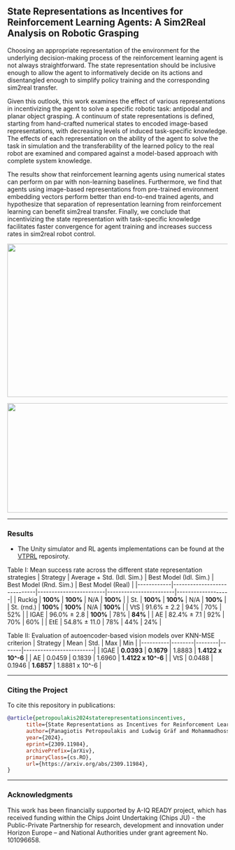## State Representations as Incentives for Reinforcement Learning Agents: A Sim2Real Analysis on Robotic Grasping
Choosing an appropriate representation of the environment for the underlying decision-making process of the reinforcement learning agent is not always straightforward. The state representation should be inclusive enough to allow the agent to informatively decide on its actions and disentangled enough to simplify policy training and the corresponding sim2real transfer.

Given this outlook, this work examines the effect of various representations in incentivizing the agent to solve a specific robotic task: antipodal and planar object grasping. A continuum of state representations is defined, starting from hand-crafted numerical states to encoded image-based representations, with decreasing levels of induced task-specific knowledge. The effects of each representation on the ability of the agent to solve the task in simulation and the transferability of the learned policy to the real robot are examined and compared against a model-based approach with complete system knowledge.

The results show that reinforcement learning agents using numerical states can perform on par with non-learning baselines. Furthermore, we find that agents using image-based representations from pre-trained environment embedding vectors perform better than end-to-end trained agents, and hypothesize that separation of representation learning from reinforcement learning can benefit sim2real transfer. Finally, we conclude that incentivizing the state representation with task-specific knowledge facilitates faster convergence for agent training and increases success rates in sim2real robot control.
<p align="center">
  <img src="final_video.gif" width="600" height="350"/>
</p>

<p align="center">
  <img src="cover-picture.png" width="600" height="250"/>
</p>

----
### Results 

* The Unity simulator and RL agents implementations can be found at the [VTPRL](https://github.com/tum-i6/VTPRL) reposiroty. 

Table I: Mean success rate across the different state representation strategies
| Strategy   | Average + Std. (Idl. Sim.) | Best Model (Idl. Sim.) | Best Model (Rnd. Sim.) | Best Model (Real) |
|------------|-----------------------------|------------------------|------------------------|-------------------|
| Ruckig     | **100%**                    | **100%**               | N/A                    | **100%**          |
| St.        | **100%**                    | **100%**               | N/A                    | **100%**          |
| St. (rnd.) | **100%**                    | **100%**               | N/A                    | **100%**          |
| VtS        | 91.6% ± 2.2                 | 94%                    | 70%                    | 52%               |
| IGAE       | 96.0% ± 2.8                 | **100%**               | 78%                    | **84%**          |
| AE         | 82.4% ± 7.1                 | 92%                    | 70%                    | 60%               |
| EtE        | 54.8% ± 11.0                | 78%                    | 44%                    | 24%               |


Table II: Evaluation of autoencoder-based vision models over KNN-MSE criterion
| Strategy | Mean   | Std.   | Max   | Min                     |
|----------|--------|--------|-------|-------------------------|
| IGAE     | **0.0393** | **0.1679** | 1.8883 | **1.4122 x 10^-6** |
| AE       | 0.0459 | 0.1839 | 1.6960 | **1.4122 x 10^-6** |
| VtS      | 0.0488 | 0.1946 | **1.6857** | 1.8881 x 10^-6 |

---
### Citing the Project


To cite this repository in publications:
```bibtex
@article{petropoulakis2024staterepresentationsincentives,
      title={State Representations as Incentives for Reinforcement Learning Agents: A Sim2Real Analysis on Robotic Grasping}, 
      author={Panagiotis Petropoulakis and Ludwig Gräf and Mohammadhossein Malmir and Josip Josifovski and Alois Knoll},
      year={2024},
      eprint={2309.11984},
      archivePrefix={arXiv},
      primaryClass={cs.RO},
      url={https://arxiv.org/abs/2309.11984}, 
}
```
---
### Acknowledgments
This work has been financially supported by A-IQ READY project, which
has received funding within the Chips Joint Undertaking (Chips JU) - the
Public-Private Partnership for research, development and innovation under
Horizon Europe – and National Authorities under grant agreement No.
101096658.
